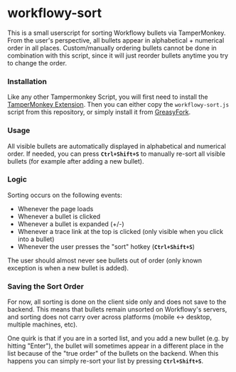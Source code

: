 # workflowy-sort

This is a small userscript for sorting Workflowy bullets via TamperMonkey.
From the user's perspective, all bullets appear in alphabetical + numerical order in all places.
Custom/manually ordering bullets cannot be done in combination with this script, since it will just reorder bullets anytime you try to change the order.


### Installation

Like any other Tampermonkey Script, you will first need to install the [TamperMonkey Extension](https://tampermonkey.net/).
Then you can either copy the `workflowy-sort.js` script from this repository, or simply install it from [GreasyFork](https://greasyfork.org/en/scripts/39239-workflowy-sort).

### Usage

All visible bullets are automatically displayed in alphabetical and numerical order.
If needed, you can press **`Ctrl+Shift+S`** to manually re-sort all visible bullets (for example after adding a new bullet).

### Logic

 Sorting occurs on the following events: 

  - Whenever the page loads
  - Whenever a bullet is clicked
  - Whenever a bullet is expanded (+/-)
  - Whenever a trace link at the top is clicked (only visible when you click into a bullet)
  - Whenever the user presses the "sort" hotkey (**`Ctrl+Shift+S`**)

The user should almost never see bullets out of order (only known exception is when a new bullet is added).

### Saving the Sort Order

For now, all sorting is done on the client side only and does not save to the backend. This means that bullets remain unsorted on Workflowy's servers, and sorting does not carry over across platforms (mobile <-> desktop, multiple machines, etc).

One quirk is that if you are in a sorted list, and you add a new bullet (e.g. by hitting "Enter"), the bullet will sometimes appear in a different place in the list because of the "true order" of the bullets on the backend. When this happens you can simply re-sort your list by pressing **`Ctrl+Shift+S`**.
